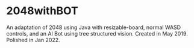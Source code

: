 # 2048withBOT
An adaptation of 2048 using Java with resizable-board, normal WASD controls, and an AI Bot using tree structured vision. Created in May 2019. Polished in Jan 2022.
